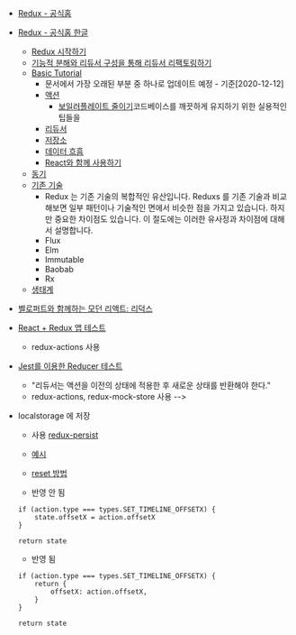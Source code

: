 -   [Redux - 공식홈](https://redux.js.org/)
-   [Redux - 공식홈 한글](https://ko.redux.js.org/)
    -   [Redux 시작하기](https://ko.redux.js.org/introduction/getting-started/)
    -   [기능적 분해와 리듀서 구성을 통해 리듀서 리팩토링하기](https://ko.redux.js.org/recipes/structuring-reducers/refactoring-reducer-example/)
    -   [Basic Tutorial](https://ko.redux.js.org/basics/basic-tutorial)
        -   문서에서 가장 오래된 부분 중 하나로 업데이트 예정 - 기준[2020-12-12]
        -   [액션](https://ko.redux.js.org/basics/actions)
            -   [보일러플레이트 줄이기](https://ko.redux.js.org/recipes/reducing-boilerplate/)코드베이스를 깨끗하게 유지하기 위한 실용적인 팁들을
        -   [리듀서](https://ko.redux.js.org/basics/reducers)
        -   [저장소](https://ko.redux.js.org/basics/store)
        -   [데이터 흐흠](https://ko.redux.js.org/basics/data-flow)
        -   [React와 함께 사용하기](https://ko.redux.js.org/basics/usage-with-react)
    -   [동기](https://ko.redux.js.org/understanding/thinking-in-redux/motivation)
    -   [기존 기술](https://ko.redux.js.org/understanding/history-and-design/prior-art)
        -   Redux 는 기존 기술의 복합적인 유산입니다. Reduxs 를 기존 기술과 비교해보면 일부 패턴이나 기술적인 면에서 비슷한 점을 가지고 있습니다. 하지만 중요한 차이점도 있습니다. 이 절도에는 이러한 유사정과 차이점에 대해서 설명합니다.
        -   Flux
        -   Elm
        -   Immutable
        -   Baobab
        -   Rx
    -   [생태계](https://ko.redux.js.org/introduction/ecosystem)
-   [벨로퍼트와 함께하는 모던 리액트: 리덕스](https://react.vlpt.us/redux)

-   [React + Redux 앱 테스트](https://velopert.com/3591)
    -   redux-actions 사용
-   [Jest를 이용한 Reducer 테스트](https://pewww.tistory.com/24)

    -   "리듀서는 액션을 이전의 상태에 적용한 후 새로운 상태를 반환해야 한다."
    -   redux-actions, redux-mock-store 사용 -->

-   localstorage 에 저장

    -   사용 [redux-persist](https://github.com/rt2zz/redux-persist)
    -   [예시](https://velog.io/@_jouz_ryul/LocalStorage-SessiongStorage-%EA%B7%B8%EB%A6%AC%EA%B3%A0-Redux-Persist)
    -   [reset 방법](https://github.com/rt2zz/redux-persist/issues/1015)

    -   반영 안 됨

    ```
    if (action.type === types.SET_TIMELINE_OFFSETX) {
        state.offsetX = action.offsetX
    }

    return state
    ```

    -   반영 됨

    ```
    if (action.type === types.SET_TIMELINE_OFFSETX) {
        return {
            offsetX: action.offsetX,
        }
    }

    return state
    ```
